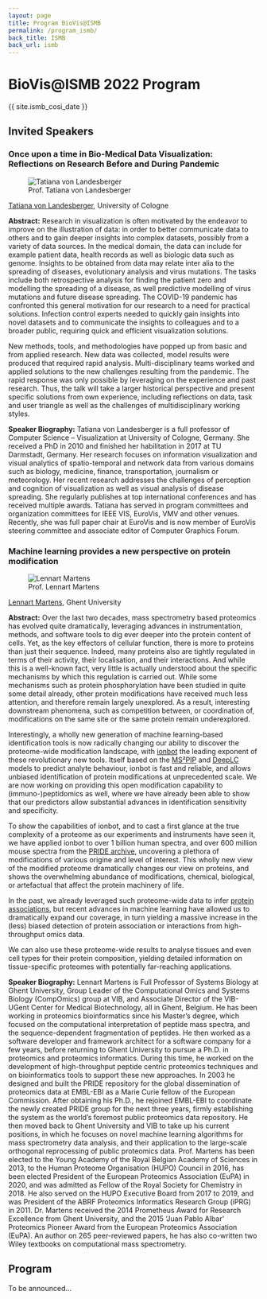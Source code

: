 ```yaml
---
layout: page
title: Program BioVis@ISMB
permalink: /program_ismb/
back_title: ISMB
back_url: ismb
---
```


# BioVis@ISMB 2022 Program

{{ site.ismb_cosi_date }}

## Invited Speakers

### Once upon a time in Bio-Medical Data Visualization: Reflections on Research Before and During Pandemic

<figure class="speaker-photo">
    <img src="{{ site.baseurl }}/images/speakers/tatiana_von_landesberger.jpg" alt="Tatiana von Landesberger" />
    <figcaption>Prof. Tatiana von Landesberger</figcaption>
</figure>

[Tatiana von Landesberger](https://visva.cs.uni-koeln.de/landesberger),
University of Cologne

**Abstract:** Research in visualization is often motivated by the endeavor to
improve on the illustration of data: in order to better communicate data to
others and to gain deeper insights into complex datasets, possibly from a
variety of data sources. In the medical domain, the data can include for
example patient data, health records as well as biologic data such as genome.
Insights to be obtained from data may relate inter alia to the spreading of
diseases, evolutionary analysis and virus mutations. The tasks include both
retrospective analysis for finding the patient zero and modelling the spreading
of a disease, as well predictive modelling of virus mutations and future disease
spreading. The COVID-19 pandemic has confronted this general motivation for our
research to a need for practical solutions. Infection control experts needed to
quickly gain insights into novel datasets and to communicate the insights to
colleagues and to a broader public, requiring quick and efficient visualization
solutions.

New methods, tools, and methodologies have popped up from basic and from applied
research. New data was collected, model results were produced that required
rapid analysis. Multi-disciplinary teams worked and applied solutions to the new
challenges resulting from the pandemic. The rapid response was only possible by
leveraging on the experience and past research. Thus, the talk will take a
larger historical perspective and present specific solutions from own
experience, including reflections on data, task and user triangle as well as the
challenges of multidisciplinary working styles.

**Speaker Biography:** Tatiana von Landesberger is a full professor of Computer Science –
Visualization at University of Cologne, Germany. She received a PhD in 2010 and
finished her habilitation in 2017 at TU Darmstadt, Germany. Her research focuses
on information visualization and visual analytics of spatio-temporal and network
data from various domains such as biology, medicine, finance, transportation,
journalism or meteorology. Her recent research addresses the challenges of
perception and cognition of visualization as well as visual analysis of disease
spreading. She regularly publishes at top international conferences and has
received multiple awards. Tatiana has served in program committees and
organization committees for IEEE VIS, EuroVis, VMV and other venues. Recently,
she was full paper chair at EuroVis and is now member of EuroVis steering
committee and associate editor of Computer Graphics Forum.

### Machine learning provides a new perspective on protein modification

<figure class="speaker-photo">
    <img src="{{ site.baseurl }}/images/speakers/lennart_martens.jpg" alt="Lennart Martens" />
    <figcaption>Prof. Lennart Martens</figcaption>
</figure>

[Lennart Martens](https://ai.ugent.be/people/LennartMartens.en.html), Ghent
University

**Abstract:** Over the last two decades, mass spectrometry based proteomics has
evolved quite dramatically, leveraging advances in instrumentation, methods, and
software tools to dig ever deeper into the protein content of cells. Yet, as the
key effectors of cellular function, there is more to proteins than just their
sequence. Indeed, many proteins also are tightly regulated in terms of their
activity, their localisation, and their interactions. And while this is a
well-known fact, very little is actually understood about the specific
mechanisms by which this regulation is carried out. While some mechanisms such
as protein phosphorylation have been studied in quite some detail already, other
protein modifications have received much less attention, and therefore remain
largely unexplored. As a result, interesting downstream phenomena, such as
competition between, or coordination of, modifications on the same site or the
same protein remain underexplored.

Interestingly, a wholly new generation of machine learning-based identification
tools is now radically changing our ability to discover the proteome-wide
modification landscape, with [ionbot](https://ionbot.cloud) the leading exponent
of these revolutionary new tools. Itself based on the
[MS²PIP](https://iomics.ugent.be/ms2pip) and
[DeepLC](http://compomics.github.io/projects/DeepLC) models to predict analyte
behaviour, ionbot is fast and reliable, and allows unbiased identification of
protein modifications at unprecedented scale. We are now working on providing
this open modification capability to (immuno-)peptidomics as well, where we have
already been able to show that our predictors allow substantial advances in
identification sensitivity and specificity.

To show the capabilities of ionbot, and to cast a first glance at the true
complexity of a proteome as our experiments and instruments have seen it, we
have applied ionbot to over 1 billion human spectra, and over 600 million mouse
spectra from the [PRIDE archive](https://www.ebi.ac.uk/pride), uncovering a
plethora of modifications of various origine and level of interest. This wholly
new view of the modified proteome dramatically changes our view on proteins, and
shows the overwhelming abundance of modifications, chemical, biological, or
artefactual that affect the protein machinery of life.

In the past, we already leveraged such proteome-wide data to infer [protein
associations](https://iomics.ugent.be/tabloidproteome), but recent advances in
machine learning have allowed us to dramatically expand our coverage, in turn
yielding a massive increase in the (less) biased detection of protein
association or interactions from high-throughput omics data.

We can also use these proteome-wide results to analyse tissues and even cell
types for their protein composition, yielding detailed information on
tissue-specific proteomes with potentially far-reaching applications.

**Speaker Biography:** Lennart Martens is Full Professor of Systems Biology at Ghent
University, Group Leader of the Computational Omics and Systems Biology
(CompOmics) group at VIB, and Associate Director of the VIB-UGent Center for
Medical Biotechnology, all in Ghent, Belgium. He has been working in proteomics
bioinformatics since his Master’s degree, which focused on the computational
interpretation of peptide mass spectra, and the sequence-dependent
fragmentation of peptides. He then worked as a software developer and framework
architect for a software company for a few years, before returning to Ghent
University to pursue a Ph.D. in proteomics and proteomics informatics. During
this time, he worked on the development of high-throughput peptide centric
proteomics techniques and on bioinformatics tools to support these new
approaches. In 2003 he designed and built the PRIDE repository for the global
dissemination of proteomics data at EMBL-EBI as a Marie Curie fellow of the
European Commission. After obtaining his Ph.D., he rejoined EMBL-EBI to
coordinate the newly created PRIDE group for the next three years, firmly
establishing the system as the world’s foremost public proteomics data
repository. He then moved back to Ghent University and VIB to take up his
current positions, in which he focuses on novel machine learning algorithms for
mass spectrometry data analysis, and their application to the large-scale
orthogonal reprocessing of public proteomics data. Prof. Martens has been
elected to the Young Academy of the Royal Belgian Academy of Sciences in 2013,
to the Human Proteome Organisation (HUPO) Council in 2016, has been elected
President of the European Proteomics Association (EuPA) in 2020, and was
admitted as Fellow of the Royal Society for Chemistry in 2018. He also served
on the HUPO Executive Board from 2017 to 2019, and was President of the ABRF
Proteomics Informatics Research Group (iPRG) in 2011. Dr. Martens received the
2014 Prometheus Award for Research Excellence from Ghent University, and the
2015 ‘Juan Pablo Albar’ Proteomics Pioneer Award from the European Proteomics
Association (EuPA). An author on 265 peer-reviewed papers, he has also
co-written two Wiley textbooks on computational mass spectrometry.

## Program

To be announced...
